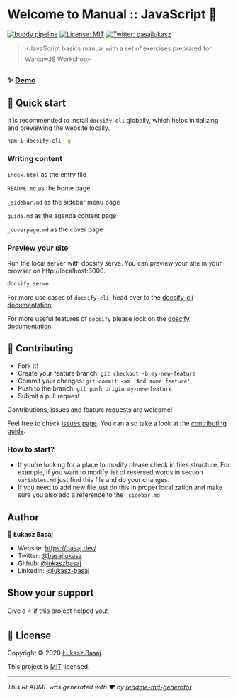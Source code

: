 # Welcome to Manual :: JavaScript 👋
[![buddy pipeline](https://app.buddy.works/lbasaj/manual-javascript/pipelines/pipeline/213272/badge.svg?token=065ef370272ce3784a747af5fbd7814b4594a70cf2b796212a37335fc1f9b6ab "buddy pipeline")](https://app.buddy.works/lbasaj/manual-javascript/pipelines/pipeline/213272)
[![License: MIT](https://img.shields.io/badge/License-MIT-yellow.svg)](https://github.com/lukaszbasaj/manual-javascript/blob/master/LICENSE.md)
[![Twitter: basajlukasz](https://img.shields.io/twitter/follow/basajlukasz.svg?style=social)](https://twitter.com/basajlukasz)

> ⚡JavaScript basics manual with a set of exercises preprared for WarsawJS Workshop⚡

### ✨ [Demo](https://js-sandbox.basaj.dev/manual/)

## 🎉 Quick start 
It is recommended to install `docsify-cli` globally, which helps initializing 
and previewing the website locally.

```sh
npm i docsify-cli -g
```

### Writing content

`index.html` as the entry file

`README.md` as the home page

`_sidebar.md` as the sidebar menu page

`guide.md` as the agenda content page

`_coverpage.md` as the cover page

### Preview your site

Run the local server with docsify serve. You can preview your site in your browser on http://localhost:3000.

```sh
docsify serve
```

For more use cases of `docsify-cli`, head over to the [docsify-cli documentation](https://github.com/docsifyjs/docsify-cli).

For more useful features of `docsify` please look on the [doscify documentation](https://docsify.js.org/)


## 🤝 Contributing

- Fork it!
- Create your feature branch: `git checkout -b my-new-feature`
- Commit your changes: `git commit -am 'Add some feature'`
- Push to the branch: `git push origin my-new-feature`
- Submit a pull request

Contributions, issues and feature requests are welcome!

Feel free to check [issues page](https://github.com/lukaszbasaj/manual-javascript/issues). 
You can also take a look at the [contributing guide](https://github.com/lukaszbasaj/manual-javascript/blob/master/CONTRIBUTING.md).

### How to start?

 - If you're looking for a place to modify please check in files structure. 
 For example, if you want to modify list of reserved words in section `variables.md` 
 just find this file and do your changes.
 - If you need to add new file just do this in proper localization and make sure 
 you also add a reference to the `_sidebar.md`

## Author

👤 **Łukasz Basaj**

* Website: https://basaj.dev/
* Twitter: [@basajlukasz](https://twitter.com/basajlukasz)
* Github: [@lukaszbasaj](https://github.com/lukaszbasaj)
* LinkedIn: [@lukasz-basaj](https://linkedin.com/in/lukasz-basaj)

## Show your support

Give a ⭐️ if this project helped you!

## 📝 License

Copyright © 2020 [Łukasz Basaj](https://github.com/lukaszbasaj).

This project is [MIT](https://github.com/lukaszbasaj/manual-javascript/blob/master/LICENSE.md) licensed.

***
_This README was generated with ❤️ by [readme-md-generator](https://github.com/kefranabg/readme-md-generator)_
